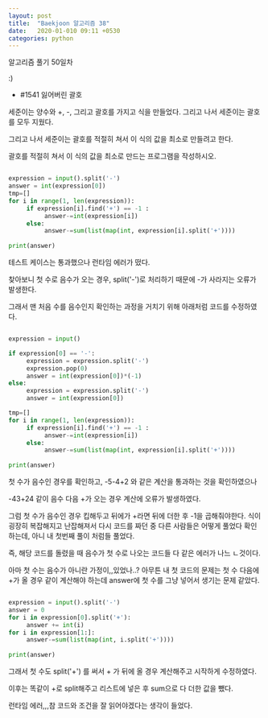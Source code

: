 ```yaml
---
layout: post
title:  "Baekjoon 알고리즘 38"
date:   2020-01-010 09:11 +0530
categories: python
---
```


알고리즘 풀기 50일차

:)


- #1541     잃어버린 괄호

세준이는 양수와 +, -, 그리고 괄호를 가지고 식을 만들었다. 그리고 나서 세준이는 괄호를 모두 지웠다.

그리고 나서 세준이는 괄호를 적절히 쳐서 이 식의 값을 최소로 만들려고 한다.

괄호를 적절히 쳐서 이 식의 값을 최소로 만드는 프로그램을 작성하시오.

```python

expression = input().split('-')
answer = int(expression[0])
tmp=[]
for i in range(1, len(expression)):
     if expression[i].find('+') == -1 :
          answer-=int(expression[i])
     else:
          answer-=sum(list(map(int, expression[i].split('+'))))
          
print(answer)


```

테스트 케이스는 통과했으나 런타임 에러가 떴다. 

찾아보니 첫 수로 음수가 오는 경우, split('-')로 처리하기 때문에 -가 사라지는 오류가 발생한다.

그래서 맨 처음 수를 음수인지 확인하는 과정을 거치기 위해 아래처럼 코드를 수정하였다. 


```python

expression = input()

if expression[0] == '-':
     expression = expression.split('-')
     expression.pop(0)
     answer = int(expression[0])*(-1)
else:
     expression = expression.split('-')
     answer = int(expression[0])

tmp=[]
for i in range(1, len(expression)):
     if expression[i].find('+') == -1 :
          answer-=int(expression[i])
     else:
          answer-=sum(list(map(int, expression[i].split('+'))))
          
print(answer)

```

첫 수가 음수인 경우를 확인하고, -5-4+2 와 같은 계산을 통과하는 것을 확인하였으나

-43+24 같이 음수 다음 +가 오는 경우 계산에 오류가 발생하였다.

그럼 첫 수가 음수인 경우 킵해두고 뒤에가 +라면 뒤에 더한 후 -1을 곱해줘야한다. 식이 굉장히 복잡해지고 난잡해져서 다시 코드를 짜던 중 다른 사람들은 어떻게 풀었다 확인하는데, 아니 내 첫번째 풀이 처럼들 풀었다.

즉, 해당 코드를 돌렸을 때 음수가 첫 수로 나오는 코드들 다 같은 에러가 나느 ㄴ것이다.

아마 첫 수는 음수가 아니란 가정이,,있었나..? 아무튼 내 첫 코드의 문제는 첫 수 다음에 +가 올 경우 같이 계산해야 하는데 answer에 첫 수를 그냥 넣어서 생기는 문제 같았다. 

```python

expression = input().split('-')
answer = 0
for i in expression[0].split('+'):
     answer += int(i)
for i in expression[1:]:
     answer-=sum(list(map(int, i.split('+'))))
     
print(answer)


```

그래서 첫 수도 split('+') 를 써서 + 가 뒤에 올 경우 계산해주고 시작하게 수정하였다.

이후는 똑같이 +로 split해주고 리스트에 넣은 후 sum으로 다 더한 값을 뺐다.

런타임 에러,,,참 코드와 조건을 잘 읽어야겠다는 생각이 들었다. 
